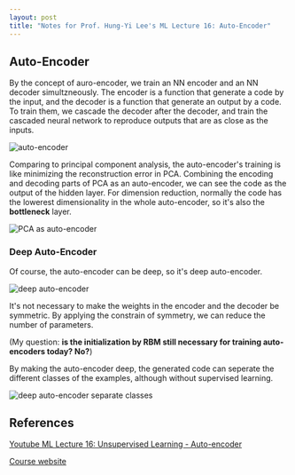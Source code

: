 ```yaml
---
layout: post
title: "Notes for Prof. Hung-Yi Lee's ML Lecture 16: Auto-Encoder"
---
```


## Auto-Encoder

By the concept of auro-encoder, we train an NN encoder and an NN decoder simultzneously. The encoder is a function that generate a code by the input, and the decoder is a function that generate an output by a code. To train them, we cascade the decoder after the decoder, and train the cascaded neural network to reproduce outputs that are as close as the inputs.

![auto-encoder](https://baliuzeger.github.io/sjl/assets/images/HYL_ML_16/auto-encoder.png)

Comparing to principal component analysis, the auto-encoder's training is like minimizing the reconstruction error in PCA. Combining the encoding and decoding parts of PCA as an auto-encoder, we can see the code as the output of the hidden layer. For dimension reduction, normally the code has the lowerest dimensionality in the whole auto-encoder, so it's also the **bottleneck** layer.

![PCA as auto-encoder](https://baliuzeger.github.io/sjl/assets/images/HYL_ML_16/PCA-auto-encoder.png)

### Deep Auto-Encoder

Of course, the auto-encoder can be deep, so it's deep auto-encoder.

![deep auto-encoder](https://baliuzeger.github.io/sjl/assets/images/HYL_ML_16/deep-auto-encoder.png)

It's not necessary to make the weights in the encoder and the decoder be symmetric. By applying the constrain of symmetry, we can reduce the number of parameters.

(My question: **is the initialization by RBM still necessary for training auto-encoders today? No?**)

By making the auto-encoder deep, the generated code can seperate the different classes of the examples, although without supervised learning.

![deep auto-encoder separate classes](https://baliuzeger.github.io/sjl/assets/images/HYL_ML_16/deep-auto-encoder-separate.png)


## References

[Youtube ML Lecture 16: Unsupervised Learning - Auto-encoder](https://www.youtube.com/watch?v=Tk5B4seA-AU&list=PLJV_el3uVTsPy9oCRY30oBPNLCo89yu49&index=25)

[Course website](http://speech.ee.ntu.edu.tw/~tlkagk/courses_ML17_2.html)
